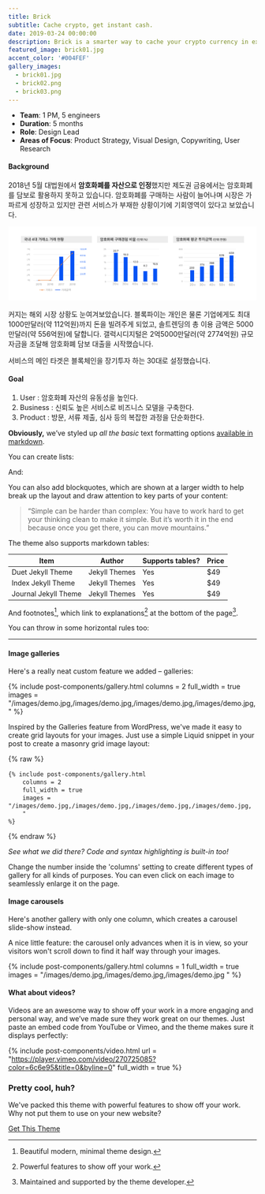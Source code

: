 ```yaml
---
title: Brick
subtitle: Cache crypto, get instant cash.
date: 2019-03-24 00:00:00
description: Brick is a smarter way to cache your crypto currency in exchange for cash. Driven by transparent blockchain technology, this service provides potential solutions for your financial needs.
featured_image: brick01.jpg
accent_color: '#004FEF'
gallery_images:
  - brick01.jpg
  - brick02.png
  - brick03.png
---
```

* **Team**: 1 PM, 5 engineers
* **Duration**: 5 months
* **Role**: Design Lead
* **Areas of Focus**: Product Strategy, Visual Design, Copywriting, User Research

#### Background

2018년 5월 대법원에서 **암호화폐를 자산으로 인정**했지만 제도권 금융에서는 암호화폐를 담보로 활용하지 못하고 있습니다. 암호화폐를 구매하는 사람이 늘어나며 시장은 가파르게 성장하고 있지만 관련 서비스가 부재한 상황이기에 기회영역이 있다고 보았습니다.

![](/images/projects/brick04.jpg)

커지는 해외 시장 상황도 눈여겨보았습니다. 블록파이는 개인은 물론 기업에게도 최대 1000만달러(약 112억원)까지 돈을 빌려주게 되었고, 솔트렌딩의 총 이용 금액은 5000만달러(약 556억원)에 달합니다. 갤럭시디지털은 2억5000만달러(약 2774억원) 규모 자금을 조달해 암호화폐 담보 대출을 시작했습니다.



서비스의 메인 타겟은 블록체인을 장기투자 하는 30대로 설정했습니다. 

#### Goal
1. User : 암호화폐 자산의 유동성을 높인다.
2. Business : 신뢰도 높은 서비스로 비즈니스 모델을 구축한다.
3. Product : 방문, 서류 제출, 심사 등의 복잡한 과정을 단순화한다.

**Obviously,** we’ve styled up *all the basic* text formatting options [available in markdown](https://github.com/adam-p/markdown-here/wiki/Markdown-Cheatsheet).

You can create lists:



And:



You can also add blockquotes, which are shown at a larger width to help break up the layout and draw attention to key parts of your content:

> “Simple can be harder than complex: You have to work hard to get your thinking clean to make it simple. But it’s worth it in the end because once you get there, you can move mountains.”

The theme also supports markdown tables:

| Item                 | Author        | Supports tables? | Price |
|----------------------|---------------|------------------|-------|
| Duet Jekyll Theme    | Jekyll Themes | Yes              | $49   |
| Index Jekyll Theme   | Jekyll Themes | Yes              | $49   |
| Journal Jekyll Theme | Jekyll Themes | Yes              | $49   |

And footnotes[^1], which link to explanations[^2] at the bottom of the page[^3].

[^1]: Beautiful modern, minimal theme design.
[^2]: Powerful features to show off your work.
[^3]: Maintained and supported by the theme developer.

You can throw in some horizontal rules too:

---

#### Image galleries

Here's a really neat custom feature we added – galleries:

{% include post-components/gallery.html
	columns = 2
	full_width = true
	images = "/images/demo.jpg,/images/demo.jpg,/images/demo.jpg,/images/demo.jpg,
	"
%}

Inspired by the Galleries feature from WordPress, we've made it easy to create grid layouts for your images. Just use a simple Liquid snippet in your post to create a masonry grid image layout:

{% raw %}
```liquid
{% include post-components/gallery.html
	columns = 2
	full_width = true
	images = "/images/demo.jpg,/images/demo.jpg,/images/demo.jpg,/images/demo.jpg,
	"
%}
```
{% endraw %}

*See what we did there? Code and syntax highlighting is built-in too!*

Change the number inside the 'columns' setting to create different types of gallery for all kinds of purposes. You can even click on each image to seamlessly enlarge it on the page.


#### Image carousels

Here's another gallery with only one column, which creates a carousel slide-show instead.

A nice little feature: the carousel only advances when it is in view, so your visitors won't scroll down to find it half way through your images.

{% include post-components/gallery.html
	columns = 1
	full_width = true
	images = "/images/demo.jpg,/images/demo.jpg,/images/demo.jpg
	"
%}

#### What about videos?

Videos are an awesome way to show off your work in a more engaging and personal way, and we’ve made sure they work great on our themes. Just paste an embed code from YouTube or Vimeo, and the theme makes sure it displays perfectly:

{% include post-components/video.html
	url = "https://player.vimeo.com/video/270725085?color=6c6e95&title=0&byline=0"
	full_width = true
%}

### Pretty cool, huh?

We've packed this theme with powerful features to show off your work.
Why not put them to use on your new website?

<a href="https://jekyllthemes.io/theme/made-portfolio-jekyll-theme" class="button--fill">Get This Theme</a>